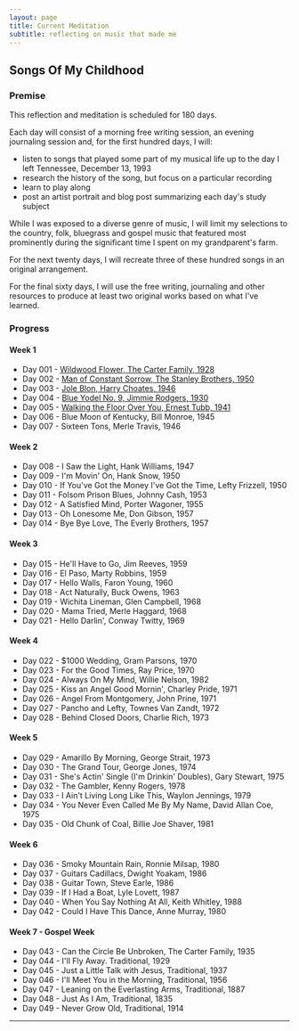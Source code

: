 ```yaml
---
layout: page
title: Current Meditation
subtitle: reflecting on music that made me
---
```


## Songs Of My Childhood

### Premise
This reflection and meditation is scheduled for 180 days.

Each day will consist of a morning free writing session, an evening journaling session and, for the first hundred days, I will:
+ listen to songs that played some part of my musical life up to the day I left Tennessee, December 13, 1993
+ research the history of the song, but focus on a particular recording
+ learn to play along
+ post an artist portrait and blog post summarizing each day's study subject

While I was exposed to a diverse genre of music, I will limit my selections to the country, folk, bluegrass and gospel music that featured most prominently during the significant time I spent on my grandparent's farm.

For the next twenty days, I will recreate three of these hundred songs in an original arrangement.

For the final sixty days, I will use the free writing, journaling and other resources to produce at least two original works based on what I've learned.

### Progress

#### Week 1

+ Day 001 - [Wildwood Flower, The Carter Family, 1928](/2020-10-17-Day001-WildwoodFlower)
+ Day 002 - [Man of Constant Sorrow, The Stanley Brothers, 1950](/2020-10-18-Day002-ManOfConstantSorrow)
+ Day 003 - [Jole Blon, Harry Choates, 1946](/2020-10-19-Day003-JoleBlon)
+ Day 004 - [Blue Yodel No. 9, Jimmie Rodgers, 1930](/2020-10-20-Day004-BlueYodelNo9)
+ Day 005 - [Walking the Floor Over You, Ernest Tubb, 1941](/2020-10-20-Day005-WalkingTheFloorOverYou)
+ Day 006 - Blue Moon of Kentucky, Bill Monroe, 1945
+ Day 007 - Sixteen Tons, Merle Travis, 1946

#### Week 2
+ Day 008 - I Saw the Light, Hank Williams, 1947
+ Day 009 - I'm Movin' On, Hank Snow, 1950
+ Day 010 - If You've Got the Money I've Got the Time, Lefty Frizzell, 1950
+ Day 011 - Folsom Prison Blues, Johnny Cash, 1953
+ Day 012 - A Satisfied Mind, Porter Wagoner, 1955
+ Day 013 - Oh Lonesome Me, Don Gibson, 1957
+ Day 014 - Bye Bye Love, The Everly Brothers, 1957

#### Week 3
+ Day 015 - He'll Have to Go, Jim Reeves, 1959
+ Day 016 - El Paso, Marty Robbins, 1959
+ Day 017 - Hello Walls, Faron Young, 1960
+ Day 018 - Act Naturally, Buck Owens, 1963
+ Day 019 - Wichita Lineman, Glen Campbell, 1968
+ Day 020 - Mama Tried, Merle Haggard, 1968
+ Day 021 - Hello Darlin', Conway Twitty, 1969

#### Week 4
+ Day 022 - $1000 Wedding, Gram Parsons, 1970
+ Day 023 - For the Good Times, Ray Price, 1970
+ Day 024 - Always On My Mind, Willie Nelson, 1982
+ Day 025 - Kiss an Angel Good Mornin', Charley Pride, 1971
+ Day 026 - Angel From Montgomery, John Prine, 1971
+ Day 027 - Pancho and Lefty, Townes Van Zandt, 1972
+ Day 028 - Behind Closed Doors, Charlie Rich, 1973

#### Week 5
+ Day 029 - Amarillo By Morning, George Strait, 1973
+ Day 030 - The Grand Tour, George Jones, 1974
+ Day 031 - She's Actin' Single (I'm Drinkin' Doubles), Gary Stewart, 1975
+ Day 032 - The Gambler, Kenny Rogers, 1978
+ Day 033 - I Ain't Living Long Like This, Waylon Jennings, 1979
+ Day 034 - You Never Even Called Me By My Name, David Allan Coe, 1975
+ Day 035 - Old Chunk of Coal, Billie Joe Shaver, 1981

#### Week 6
+ Day 036 - Smoky Mountain Rain, Ronnie Milsap, 1980
+ Day 037 - Guitars Cadillacs, Dwight Yoakam, 1986
+ Day 038 - Guitar Town, Steve Earle, 1986
+ Day 039 - If I Had a Boat, Lyle Lovett, 1987
+ Day 040 - When You Say Nothing At All, Keith Whitley, 1988
+ Day 042 - Could I Have This Dance, Anne Murray, 1980

#### Week 7 - Gospel Week
+ Day 043 - Can the Circle Be Unbroken, The Carter Family, 1935
+ Day 044 - I'll Fly Away. Traditional, 1929
+ Day 045 - Just a Little Talk with Jesus, Traditional, 1937
+ Day 046 - I'll Meet You in the Morning, Traditional, 1956
+ Day 047 - Leaning on the Everlasting Arms, Traditional, 1887
+ Day 048 - Just As I Am, Traditional, 1835
+ Day 049 - Never Grow Old, Traditional, 1914

***
